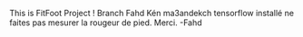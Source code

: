 This is FitFoot Project !
Branch Fahd
Kén ma3andekch tensorflow installé ne faites pas mesurer la rougeur de pied. Merci. -Fahd
